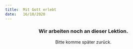 ```yaml
---
title:  Mit Gott erlebt
date:   16/10/2020
---
```


### <center>Wir arbeiten noch an dieser Lektion.</center>
<center>Bitte komme später zurück.</center>